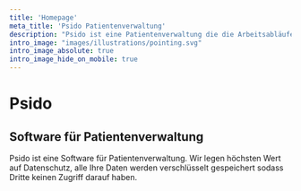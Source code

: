 ```yaml
---
title: 'Homepage'
meta_title: 'Psido Patientenverwaltung'
description: "Psido ist eine Patientenverwaltung die die Arbeitsabläufe von Menschen in freier Praxis beschleunigt."
intro_image: "images/illustrations/pointing.svg"
intro_image_absolute: true
intro_image_hide_on_mobile: true
---
```


# Psido
## Software für Patientenverwaltung

Psido ist eine Software für Patientenverwaltung. Wir legen höchsten Wert auf Datenschutz, alle Ihre Daten werden verschlüsselt gespeichert sodass Dritte keinen Zugriff darauf haben.


<!--
## Sicherheit zuerst!

- Alle Ihre Daten werden verschlüsselt gespeichert sodas Dritte keinen Zugriff darauf haben. Die Daten liegen in der Europäischen Union.
- Ihre Anmeldung in Psido passiert mittels "Zwei Faktor Authentifizierung", das bedeutet die Anmeldung in Psido ist sehr gut vor Angreifern geschützt.
- Psido ist eine Web-App, das bedeutet dass Sie sich nicht um Software Updates kümmern müssen, Ihre Software ist automatisch am letzten Stand!
- Wir erledigen die Datensicherung aller Ihrer Daten automatisch für Sie. Sie bekommen ein Sorglos-Paket für Ihre Patientenverwaltung.
-->
